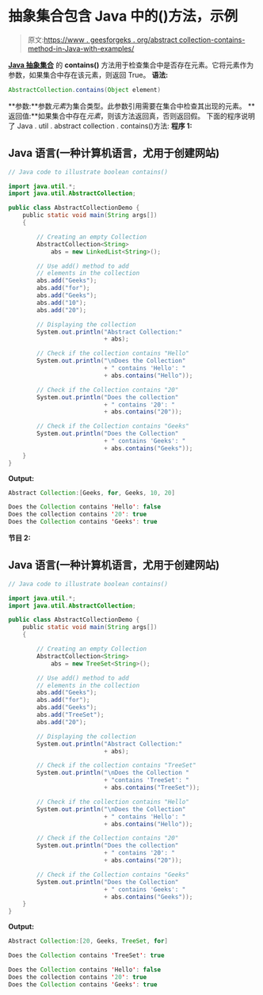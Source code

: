 # 抽象集合包含 Java 中的()方法，示例

> 原文:[https://www . geesforgeks . org/abstract collection-contains-method-in-Java-with-examples/](https://www.geeksforgeeks.org/abstractcollection-contains-method-in-java-with-examples/)

[**Java 抽象集合**](https://www.geeksforgeeks.org/abstractcollection-in-java-with-examples/) 的 **contains()** 方法用于检查集合中是否存在元素。它将元素作为参数，如果集合中存在该元素，则返回 True。
**语法:**

```java
AbstractCollection.contains(Object element)
```

**参数:**参数*元素*为集合类型。此参数引用需要在集合中检查其出现的元素。
**返回值:**如果集合中存在*元素*，则该方法返回真，否则返回假。
下面的程序说明了 Java . util . abstract collection . contains()方法:
**程序 1:**

## Java 语言(一种计算机语言，尤用于创建网站)

```java
// Java code to illustrate boolean contains()

import java.util.*;
import java.util.AbstractCollection;

public class AbstractCollectionDemo {
    public static void main(String args[])
    {

        // Creating an empty Collection
        AbstractCollection<String>
            abs = new LinkedList<String>();

        // Use add() method to add
        // elements in the collection
        abs.add("Geeks");
        abs.add("for");
        abs.add("Geeks");
        abs.add("10");
        abs.add("20");

        // Displaying the collection
        System.out.println("Abstract Collection:"
                           + abs);

        // Check if the collection contains "Hello"
        System.out.println("\nDoes the Collection"
                           + " contains 'Hello': "
                           + abs.contains("Hello"));

        // Check if the Collection contains "20"
        System.out.println("Does the collection"
                           + " contains '20': "
                           + abs.contains("20"));

        // Check if the Collection contains "Geeks"
        System.out.println("Does the Collection"
                           + " contains 'Geeks': "
                           + abs.contains("Geeks"));
    }
}
```

**Output:** 

```java
Abstract Collection:[Geeks, for, Geeks, 10, 20]

Does the Collection contains 'Hello': false
Does the collection contains '20': true
Does the Collection contains 'Geeks': true
```

**节目 2:**

## Java 语言(一种计算机语言，尤用于创建网站)

```java
// Java code to illustrate boolean contains()

import java.util.*;
import java.util.AbstractCollection;

public class AbstractCollectionDemo {
    public static void main(String args[])
    {

        // Creating an empty Collection
        AbstractCollection<String>
            abs = new TreeSet<String>();

        // Use add() method to add
        // elements in the collection
        abs.add("Geeks");
        abs.add("for");
        abs.add("Geeks");
        abs.add("TreeSet");
        abs.add("20");

        // Displaying the collection
        System.out.println("Abstract Collection:"
                           + abs);

        // Check if the collection contains "TreeSet"
        System.out.println("\nDoes the Collection "
                           + "contains 'TreeSet': "
                           + abs.contains("TreeSet"));

        // Check if the collection contains "Hello"
        System.out.println("\nDoes the Collection"
                           + " contains 'Hello': "
                           + abs.contains("Hello"));

        // Check if the Collection contains "20"
        System.out.println("Does the collection"
                           + " contains '20': "
                           + abs.contains("20"));

        // Check if the Collection contains "Geeks"
        System.out.println("Does the Collection"
                           + " contains 'Geeks': "
                           + abs.contains("Geeks"));
    }
}
```

**Output:** 

```java
Abstract Collection:[20, Geeks, TreeSet, for]

Does the Collection contains 'TreeSet': true

Does the Collection contains 'Hello': false
Does the collection contains '20': true
Does the Collection contains 'Geeks': true
```